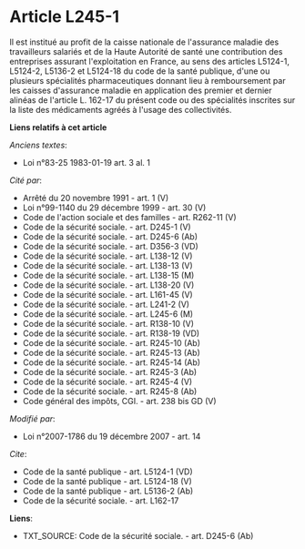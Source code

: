 # Article L245-1

Il est institué au profit de la caisse nationale de l'assurance maladie des travailleurs salariés et de la Haute Autorité de
santé une contribution des entreprises assurant l'exploitation en France, au sens des articles L5124-1, L5124-2, L5136-2 et
L5124-18 du code de la santé publique, d'une ou plusieurs spécialités pharmaceutiques donnant lieu à remboursement par les
caisses d'assurance maladie en application des premier et dernier alinéas de l'article L. 162-17 du présent code ou des
spécialités inscrites sur la liste des médicaments agréés à l'usage des collectivités.

**Liens relatifs à cet article**

_Anciens textes_:

  - Loi n°83-25 1983-01-19 art. 3 al. 1

_Cité par_:

  - Arrêté du 20 novembre 1991 - art. 1 (V)
  - Loi n°99-1140 du 29 décembre 1999 - art. 30 (V)
  - Code de l'action sociale et des familles - art. R262-11 (V)
  - Code de la sécurité sociale. - art. D245-1 (V)
  - Code de la sécurité sociale. - art. D245-6 (Ab)
  - Code de la sécurité sociale. - art. D356-3 (VD)
  - Code de la sécurité sociale. - art. L138-12 (V)
  - Code de la sécurité sociale. - art. L138-13 (V)
  - Code de la sécurité sociale. - art. L138-15 (M)
  - Code de la sécurité sociale. - art. L138-20 (V)
  - Code de la sécurité sociale. - art. L161-45 (V)
  - Code de la sécurité sociale. - art. L241-2 (V)
  - Code de la sécurité sociale. - art. L245-6 (M)
  - Code de la sécurité sociale. - art. R138-10 (V)
  - Code de la sécurité sociale. - art. R138-19 (VD)
  - Code de la sécurité sociale. - art. R245-10 (Ab)
  - Code de la sécurité sociale. - art. R245-13 (Ab)
  - Code de la sécurité sociale. - art. R245-14 (Ab)
  - Code de la sécurité sociale. - art. R245-3 (Ab)
  - Code de la sécurité sociale. - art. R245-4 (V)
  - Code de la sécurité sociale. - art. R245-8 (Ab)
  - Code général des impôts, CGI. - art. 238 bis GD (V)

_Modifié par_:

  - Loi n°2007-1786 du 19 décembre 2007 - art. 14

_Cite_:

  - Code de la santé publique - art. L5124-1 (VD)
  - Code de la santé publique - art. L5124-18 (V)
  - Code de la santé publique - art. L5136-2 (Ab)
  - Code de la sécurité sociale. - art. L162-17

**Liens**:

  - TXT_SOURCE: Code de la sécurité sociale. - art. D245-6 (Ab)
